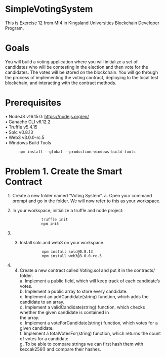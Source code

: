 # SimpleVotingSystem
This is Exercise 12 from MI4 in Kingsland Universities Blockchain Developer Program.

# Goals
You will build a voting application where you will initialize a set of candidates who will be contesting in the election
and then vote for the candidates. The votes will be stored on the blockchain. You will go through the process of
implementing the voting contract, deploying to the local test blockchain, and interacting with the contract methods.

# Prerequisites

• NodeJS v16.15.0: https://nodejs.org/en/ <br>
• Ganache CLI v6.12.2 <br>
• Truffle v5.4.15 <br>
• Solc v0.8.13 <br>
• Web3 v3.0.0-rc.5 <br>
• Windows Build Tools <br>

          npm install --global --production windows-build-tools
          
# Problem 1. Create the Smart Contract

1. Create a new folder named “Voting System”.
a. Open your command prompt and go in the folder. We will now refer to this as your workspace.

2. In your workspace, initialize a truffle and node project:
                    
                    truffle init
                    npm init
                
3. 3. Install solc and web3 on your workspace.

                    npm install solc@0.8.13
                    npm install web3@3.0.0-rc.5
                    
4. 4. Create a new contract called Voting.sol and put it in the contracts/ folder. <br>
a. Implement a public field, which will keep track of each candidate’s votes. <br>
b. Implement a public array to store every candidate. <br>
c. Implement an addCandidate(string) function, which adds the candidate to an array. <br>
d. Implement a validCandidate(string) function, which checks whether the given candidate is contained in <br>
the array. <br>
e. Implement a voteForCandidate(string) function, which votes for a given candidate. <br>
f. Implement a totalVotesFor(string) function, which returns the count of votes for a candidate. <br>
g. To be able to compare strings we can first hash them with keccak256() and compare their hashes. <br>
